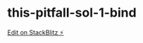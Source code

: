 # this-pitfall-sol-1-bind

[Edit on StackBlitz ⚡️](https://stackblitz.com/edit/this-pitfall-sol-1-bind)